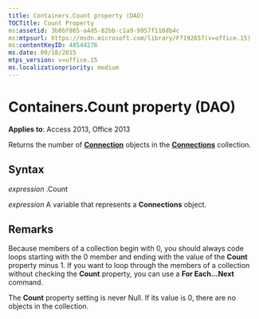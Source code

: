 ```yaml
---
title: Containers.Count property (DAO)
TOCTitle: Count Property
ms:assetid: 3b0bf865-a4d5-82bb-c1a9-9957f110db4c
ms:mtpsurl: https://msdn.microsoft.com/library/Ff192657(v=office.15)
ms:contentKeyID: 48544276
ms.date: 09/18/2015
mtps_version: v=office.15
ms.localizationpriority: medium
---
```


# Containers.Count property (DAO)


**Applies to**: Access 2013, Office 2013

Returns the number of **[Connection](connection-object-dao.md)** objects in the **[Connections](connections-collection-dao.md)** collection.

## Syntax

*expression* .Count

*expression* A variable that represents a **Connections** object.

## Remarks

Because members of a collection begin with 0, you should always code loops starting with the 0 member and ending with the value of the **Count** property minus 1. If you want to loop through the members of a collection without checking the **Count** property, you can use a **For Each...Next** command.

The **Count** property setting is never Null. If its value is 0, there are no objects in the collection.

